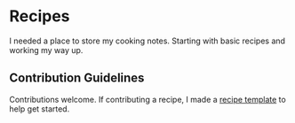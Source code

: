 # Recipes

I needed a place to store my cooking notes. Starting with basic recipes and working my way up.

## Contribution Guidelines
Contributions welcome. If contributing a recipe, I made a [recipe template](template.md) to help get started.